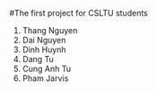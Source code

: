 
#The first project for CSLTU students

1. Thang Nguyen
2. Dai Nguyen
3. Dinh Huynh
4. Dang Tu
5. Cung Anh Tu
6. Pham Jarvis
